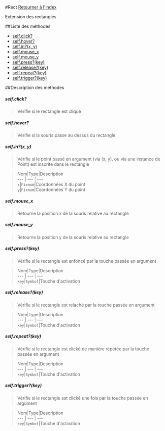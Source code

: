 #Rect
[Retourner à l'index](README.md)

Extension des rectangles

##Liste des méthodes
*    [self.click?](#self.click)
*    [self.hover?](#self.hover)
*    [self.in?(x, y)](#self.inx-y)
*    [self.mouse_x](#self.mouse_x)
*    [self.mouse_y](#self.mouse_y)
*    [self.press?(key)](#self.presskey)
*    [self.release?(key)](#self.releasekey)
*    [self.repeat?(key)](#self.repeatkey)
*    [self.trigger?(key)](#self.triggerkey)


##Description des méthodes
##### self.click?

> Vérifie si le rectangle est cliqué

  
> 





##### self.hover?

> Vérifie si la souris passe au dessus du rectangle

  
> 





##### self.in?(x, y)

> Vérifie si le point passé en argument (via (x, y), ou via une instance de Point) est inscrite dans le rectangle

  
> Nom|Type|Description  
--- | --- | ---  
`x`|`Fixnum`|Coordonnées X du point  
`y`|`Fixnum`|Coordonnées Y du point  






##### self.mouse_x

> Retourne la position x de la souris relative au rectangle

  
> 





##### self.mouse_y

> Retourne la position y de la souris relative au rectangle

  
> 





##### self.press?(key)

> Vérifie si le rectangle est enfoncé par la touche passée en argument

  
> Nom|Type|Description  
--- | --- | ---  
`key`|`Symbol`|Touche d'activation  






##### self.release?(key)

> Vérifie si le rectangle est relaché par la touche passée en argument

  
> Nom|Type|Description  
--- | --- | ---  
`key`|`Symbol`|Touche d'activation  






##### self.repeat?(key)

> Vérifie si le rectangle est clické de manière répétée par la touche passée en argument

  
> Nom|Type|Description  
--- | --- | ---  
`key`|`Symbol`|Touche d'activation  






##### self.trigger?(key)

> Vérifie si le rectangle est clické une fois par la touche passée en argument

  
> Nom|Type|Description  
--- | --- | ---  
`key`|`Symbol`|Touche d'activation  






